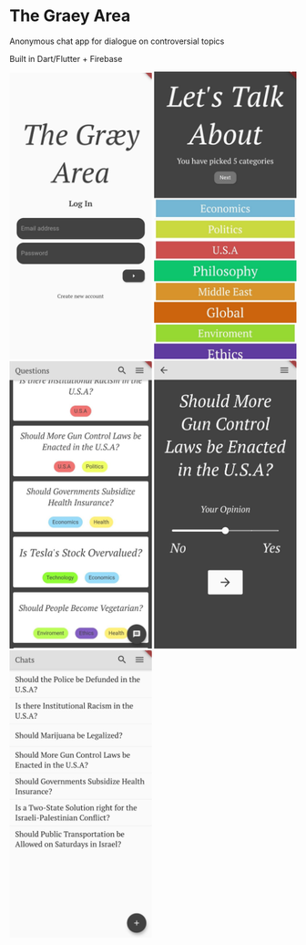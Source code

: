 # The Graey Area

Anonymous chat app for dialogue on controversial topics

Built in Dart/Flutter + Firebase

<img src="readme-images/login.jpeg" width=250></img>
<img src="readme-images/categorypicker.jpeg" width=250></img>
<img src="readme-images/newquestions.jpeg" width=250></img>
<img src="readme-images/question.jpeg" width=250></img>
<img src="readme-images/activechats.jpeg" width=250></img>
